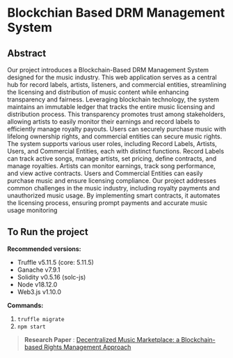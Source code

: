 # Blockchian Based DRM Management System

## Abstract
Our project introduces a Blockchain-Based DRM Management System designed for the music industry. This web application serves as a central hub for record labels, artists, listeners, and commercial entities, streamlining the licensing and distribution of music content while enhancing transparency and fairness. Leveraging blockchain technology, the system maintains an immutable ledger that tracks the entire music licensing and distribution process. This transparency promotes trust among stakeholders, allowing artists to easily monitor their earnings and record labels to efficiently manage royalty payouts. Users can securely purchase music with lifelong ownership rights, and commercial entities can secure music rights. The system supports various user roles, including Record Labels, Artists, Users, and Commercial Entities, each with distinct functions. Record Labels can track active songs, manage artists, set pricing, define contracts, and manage royalties. Artists can monitor earnings, track song performance, and view active contracts. Users and Commercial Entities can easily purchase music and ensure licensing compliance. Our project addresses common challenges in the music industry, including royalty payments and unauthorized music usage. By implementing smart contracts, it automates the licensing process, ensuring prompt payments and accurate music usage monitoring

## To Run the project
**Recommended versions:** 
- Truffle v5.11.5 (core: 5.11.5)
- Ganache v7.9.1
- Solidity v0.5.16 (solc-js)
- Node v18.12.0
- Web3.js v1.10.0

**Commands:**
1. `truffle migrate`
2. `npm start`

> **Research Paper** : [Decentralized Music Marketplace: a Blockchain-based Rights Management Approach](https://doi.org/10.36948/ijfmr.2024.v06i02.19080)